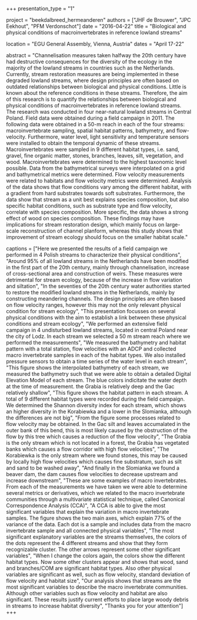 +++
presentation_type = "1"

project = "beekdalbreed_hermeanderen"
authors = ["JHF de Brouwer", "JPC Eekhout", "PFM Verdonschot"]
date = "2016-04-22"
title = "Biological and physical conditions of macroinvertebrates in reference lowland streams"

location = "EGU General Assembly, Vienna, Austria"
dates = "April 17-22"

abstract = "Channelisation measures taken halfway the 20th century have had destructive consequences for the diversity of the ecology in the majority of the lowland streams in countries such as the Netherlands. Currently, stream restoration measures are being implemented in these degraded lowland streams, where design principles are often based on outdated relationships between biological and physical conditions. Little is known about the reference conditions in these streams. Therefore, the aim of this research is to quantify the relationships between biological and physical conditions of macroinvertebrates in reference lowland streams. The research was conducted in four near-natural lowland streams in Central Poland. Field data were obtained during a field campaign in 2011. The following data were obtained in a 50-m reach in each of the four streams: macroinvertebrate sampling, spatial habitat patterns, bathymetry, and flow-velocity. Furthermore, water level, light sensitivity and temperature sensors were installed to obtain the temporal dynamic of these streams. Macroinvertebrates were sampled in 9 different habitat types, i.e. sand, gravel, fine organic matter, stones, branches, leaves, silt, vegetation, and wood.  Macroinvertebrates were determined to the highest taxonomic level possible. Data from the bathymetrical surveys were interpolated on a grid and bathymetrical metrics were determined. Flow velocity measurements were related to habitats and flow velocity metrics were determined. Analysis of the data shows that flow conditions vary among the different habitat, with a gradient from hard substrates towards soft substrates. Furthermore, the data show that stream as a unit best explains species composition, but also specific habitat conditions, such as substrate type and flow velocity, correlate with species composition. More specific, the data shows a strong effect of wood on species composition. These findings may have implications for stream restoration design, which mainly focus on large-scale reconstruction of channel planform, whereas this study shows that improvement of stream ecology should focus on the smaller habitat scale."

captions = ["Here we presented the results of a field campaign we performed in 4 Polish streams to characterize their physical conditions", 
"Around 95% of all lowland streams in the Netherlands have been modified in the first part of the 20th century, mainly through channelisation, increase of cross-sectional area and construction of weirs. These measures were detrimental for stream ecology, because of the increase in flow variation and siltation", 
"In the seventies of the 20th century water authorities started to restore the modified lowland streams in the Netherlands, mainly by constructing meandering channels. The design principles are often based on flow velocity ranges, however this may not the only relevant physical condition for stream ecology", 
"This presentation focusses on several physical conditions with the aim to establish a link between these physical conditions and stream ecology", 
"We performed an extensive field campaign in 4 undisturbed lowland streams, located in central Poland near the city of Lodz. In each stream we selected a 50 m stream reach where we performed the measurements", 
"We measured the bathymetry and habitat pattern with a total station, flow velocities with an ADCP and collected macro invertebrate samples in each of the habitat types. We also installed pressure sensors to obtain a time series of the water level in each stream", 
"This figure shows the interpolated bathymetry of each stream, we measured the bathymetry such that we were able to obtain a detailed Digital Elevation Model of each stream. The blue colors indicitate the water depth at the time of measurement. the Grabia is relatively deep and the Gac relatively shallow", 
"This figure shows the habitat pattern in each stream. A total of 9 different habitat types were recorded during the field campaign. We determined the Shannon diversity index for each stream, which shows an higher diversity in the Korabiewka and a lower in the Slomianka, although the differences are not big", 
"From the figure some processes related to flow velocity may be obtained. In the Gac silt and leaves accumalated in the outer bank of this bend, this is most likely caused by the obstruction of the flow by this tree which causes a reduction of the flow velocity", 
"The Grabia is the only stream which is not located in a forest, the Grabia has vegetated banks which causes a flow corridor with high flow velocities", 
"The Korabiewka is the only stream where we found stones, this may be caused by locally high flow velocities which causes fine substratum, such as silt and sand to be washed away", 
"And finally in the Slomianka we found a beaver dam, the dam causes flow velocities to decrease upstream and increase downstream", 
"These are some examples of macro invertebrates. From each of the measurements we have taken we were able to determine several metrics or derivatives, which we related to the macro invertebrate communities through a multivariate statistical technique, called Canonical Correspondence Analysis (CCA)", 
"A CCA is able to give the most significant variables that explain the variation in macro invertebrate samples. The figure shows the two main axes, which explain 77% of the variance of the data. Each dot is a sample and includes data from the macro invertebrate sample and all connected physical variables", 
"The most significant explanatory variables are the streams themselves, the colors of the dots represent the 4 different streams and show that they form recognizable cluster. The other arrows represent some other significant variables", 
"When I change the colors again, the colors show the different habitat types. Now some other clusters appear and shows that wood, sand and branches/COM are significant habitat types. Also other physical variables are significant as well, such as flow velocity, standard deviation of flow velocity and habitat size", 
"Our analysis shows that streams are the most significant variables to describe the macro invertebrate communities. Although other variables such as flow velocity and habitat are also significant. These results justify current efforts to place large woody debris in streams to increase habitat diversity", 
"Thanks you for your attention"]
+++
